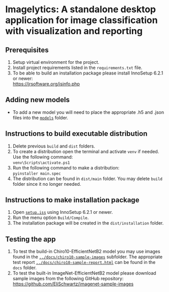 # Imagelytics: A standalone desktop application for image classification with visualization and reporting

## Prerequisites
1) Setup virtual environment for the project. 
2) Install project requirements listed in the <code>requirements.txt</code> file.
3) To be able to build an installation package please install InnoSetup 6.2.1 or newer:</br>
https://jrsoftware.org/isinfo.php

## Adding new models
- To add a new model you will need to place the appropriate .h5 and .json files into the <code>[models](models)</code> folder.

## Instructions to build executable distribution
1) Delete previous <code>build</code> and <code>dist</code> folders.
2) To create a distribution open the terminal and activate <code>venv</code> if needed. Use the following command:<br/>
<code>venv\Scripts\activate.ps1</code>
3) Run the following command to make a distribution: <br/>
<code>pyinstaller main.spec</code>
4) The distribution can be found in <code>dist/main</code> folder. You may delete <code>build</code> folder since it no longer needed.

## Instructions to make installation package
1) Open <code>[setup.iss](setup.iss)</code> using InnoSetup 6.2.1 or newer.
2) Run the menu option <code>Build/Compile</code>.
3) The installation package will be created in the <code>dist/installation</code> folder.

## Testing the app
1) To test the build-in Chiro10-EfficientNetB2 model you may use images found in the <code>[../docs/chiro10-sample-images](../docs/chiro10-sample-images)</code> subfolder.
The appropriate test report <code>[../docs/chiro10-sample-report.html](../docs/chiro10-sample-report.html)</code> can be found in the <code>docs</code> folder. 
2) To test the built-in ImageNet-EfficientNetB2 model please download sample images from the following GitHub repository:<br/>
https://github.com/EliSchwartz/imagenet-sample-images

